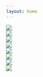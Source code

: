 ```yaml
---
layout: home
---
```


<script>
document.getElementById("work").classList.add("category_item_selected");
</script>

<div class="work_grid">
<div class="work_item">
    <div>
        <img src="../images/work/fishies.gif"/>
    </div>
</div>
<div class="work_item">
    <div>
        <img src="../images/work/gpuparticles_plexus.gif"/>
    </div>
</div>
<!-- <div class="work_item">
    <div>
        <img src="../images/work/gpuparticles_comet.gif"/>
    </div>
</div> -->
<div class="work_item">
    <div>
        <img src="../images/shield-impacts/shield.gif"/>
    </div>
</div>
<div class="work_item">
    <div>
        <img src="../images/work/shockwave.gif"/>
    </div>
</div>
<div class="work_item">
    <div>
        <img src="../images/work/projectiles.gif"/>
    </div>
</div>
<div class="work_item">
    <div>
        <img src="../images/work/voxel_explosion.gif"/>
    </div>
</div>
<div class="work_item">
    <div>
        <img src="../images/parallax-sphere/sphere.gif"/>
    </div>
</div>
<div class="work_item">
    <div>
        <img src="../images/sketch-hologram/hologram_turnaround.gif"/>
    </div>
</div>
</div>